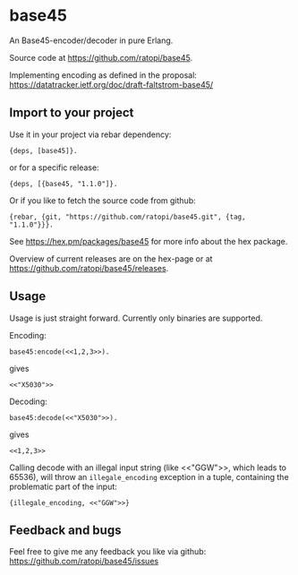 # base45

An Base45-encoder/decoder in pure Erlang.
                    
Source code at https://github.com/ratopi/base45.

Implementing encoding as defined in the proposal: https://datatracker.ietf.org/doc/draft-faltstrom-base45/                          


## Import to your project

Use it in your project via rebar dependency:

	{deps, [base45]}.

or for a specific release:

	{deps, [{base45, "1.1.0"]}.

Or if you like to fetch the source code from github:

    {rebar, {git, "https://github.com/ratopi/base45.git", {tag, "1.1.0"}}}.
                   
See https://hex.pm/packages/base45 for more info about the hex package.

Overview of current releases are on the hex-page or at
https://github.com/ratopi/base45/releases.
                  

## Usage

Usage is just straight forward.
Currently only binaries are supported.

Encoding:

    base45:encode(<<1,2,3>>).

gives 

    <<"X5030">>

Decoding:

    base45:decode(<<"X5030">>).

gives

    <<1,2,3>>

Calling decode with an illegal input string (like <<"GGW">>, which leads to 65536),
will throw an `illegale_encoding` exception in a tuple, containing the problematic part of the input:

    {illegale_encoding, <<"GGW">>}


## Feedback and bugs

Feel free to give me any feedback you like via github:
https://github.com/ratopi/base45/issues
